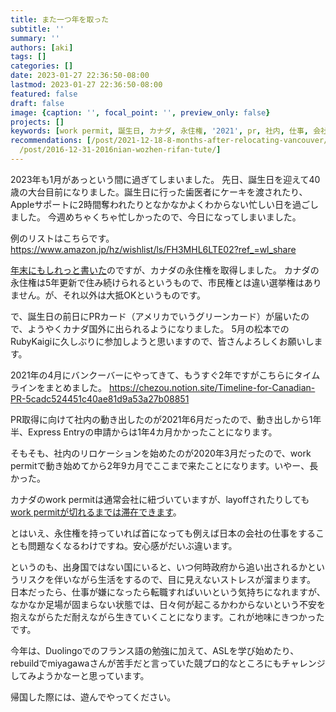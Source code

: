 ```yaml
---
title: また一つ年を取った
subtitle: ''
summary: ''
authors: [aki]
tags: []
categories: []
date: 2023-01-27 22:36:50-08:00
lastmod: 2023-01-27 22:36:50-08:00
featured: false
draft: false
image: {caption: '', focal_point: '', preview_only: false}
projects: []
keywords: [work permit, 誕生日, カナダ, 永住権, '2021', pr, 社内, 仕事, 会社, 歯医者]
recommendations: [/post/2021-12-18-8-months-after-relocating-vancouver/, /post/2022-12-30-2022-year-in-review/,
  /post/2016-12-31-2016nian-wozhen-rifan-tute/]
---
```


2023年も1月があっという間に過ぎてしまいました。
先日、誕生日を迎えて40歳の大台目前になりました。誕生日に行った歯医者にケーキを渡されたり、Appleサポートに2時間奪われたりとなかなかよくわからない忙しい日を過ごしました。
今週めちゃくちゃ忙しかったので、今日になってしまいました。

例のリストはこちらです。
https://www.amazon.jp/hz/wishlist/ls/FH3MHL6LTE02?ref_=wl_share

[年末にもしれっと書いた](https://chezo.uno/post/2022-12-30-2022-year-in-review/)のですが、カナダの永住権を取得しました。
カナダの永住権は5年更新で住み続けられるというもので、市民権とは違い選挙権はありません。が、それ以外は大抵OKというものです。

で、誕生日の前日にPRカード（アメリカでいうグリーンカード）が届いたので、ようやくカナダ国外に出られるようになりました。
5月の松本でのRubyKaigiに久しぶりに参加しようと思いますので、皆さんよろしくお願いします。

2021年の4月にバンクーバーにやってきて、もうすぐ2年ですがこちらにタイムラインをまとめました。
https://chezou.notion.site/Timeline-for-Canadian-PR-5cadc524451c40ae81d9a53a27b08851

PR取得に向けて社内の動き出したのが2021年6月だったので、動き出しから1年半、Express Entryの申請からは1年4カ月かかったことになります。

そもそも、社内のリロケーションを始めたのが2020年3月だったので、work permitで動き始めてから2年9カ月でここまで来たことになります。いやー、長かった。

カナダのwork permitは通常会社に紐づいていますが、layoffされたりしても[work permitが切れるまでは滞在できます](https://techtalent.ca/options-for-skilled-foreign-workers-recently-laid-off-in-canada/)。

とはいえ、永住権を持っていれば首になっても例えば日本の会社の仕事をすることも問題なくなるわけですね。安心感がだいぶ違います。

というのも、出身国ではない国にいると、いつ何時政府から追い出されるかというリスクを伴いながら生活をするので、目に見えないストレスが溜まります。
日本だったら、仕事が嫌になったら転職すればいいという気持ちになれますが、なかなか足場が固まらない状態では、日々何が起こるかわからないという不安を抱えながらただ耐えながら生きていくことになります。これが地味にきつかったです。

今年は、Duolingoでのフランス語の勉強に加えて、ASLを学び始めたり、rebuildでmiyagawaさんが苦手だと言っていた競プロ的なところにもチャレンジしてみようかなーと思っています。

帰国した際には、遊んでやってください。